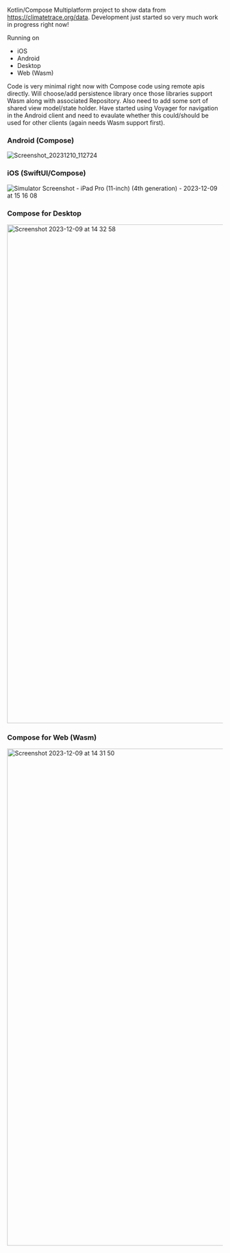 Kotlin/Compose Multiplatform project to show data from https://climatetrace.org/data. Development just started so very much work in progress right now!

Running on
* iOS 
* Android
* Desktop
* Web (Wasm)


Code is very minimal right now with Compose code using remote apis directly. Will choose/add persistence library once those libraries support Wasm along 
with associated Repository. Also need to add some sort of shared view model/state holder. Have started using Voyager for navigation in the Android client
and need to evaulate whether this could/should be used for other clients (again needs Wasm support first).


### Android (Compose)


![Screenshot_20231210_112724](https://github.com/joreilly/ClimateTraceKMP/assets/6302/20a6ffef-1ce5-4580-a086-8027598a8ded)



### iOS (SwiftUI/Compose)

![Simulator Screenshot - iPad Pro (11-inch) (4th generation) - 2023-12-09 at 15 16 08](https://github.com/joreilly/ClimateTraceKMP/assets/6302/2225be51-2eba-4e48-977d-4d8c29bae361)


### Compose for Desktop 

<img width="1163" alt="Screenshot 2023-12-09 at 14 32 58" src="https://github.com/joreilly/ClimateTraceKMP/assets/6302/442ff726-9702-4dbc-8643-601c5b01abee">


### Compose for Web (Wasm)


<img width="1159" alt="Screenshot 2023-12-09 at 14 31 50" src="https://github.com/joreilly/ClimateTraceKMP/assets/6302/23087c01-82a4-4156-ae11-4ec9e03e7934">

